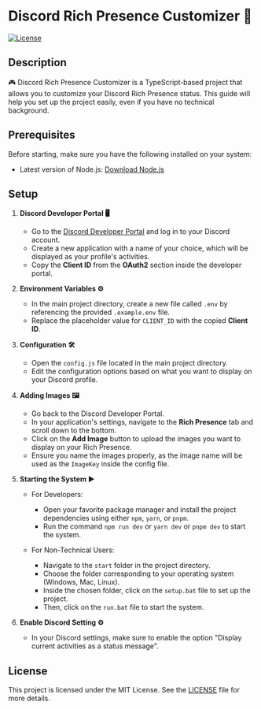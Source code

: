 # Discord Rich Presence Customizer 👀

[![License](https://img.shields.io/badge/License-MIT-blue.svg)](https://opensource.org/licenses/MIT)

## Description

🎮 Discord Rich Presence Customizer is a TypeScript-based project that allows you to customize your Discord Rich Presence status. This guide will help you set up the project easily, even if you have no technical background.

## Prerequisites

Before starting, make sure you have the following installed on your system:

- Latest version of Node.js: [Download Node.js](https://nodejs.org/)

## Setup

1. **Discord Developer Portal 🖥️**
   - Go to the [Discord Developer Portal](https://discord.com/developers/applications) and log in to your Discord account.
   - Create a new application with a name of your choice, which will be displayed as your profile's activities.
   - Copy the **Client ID** from the **OAuth2** section inside the developer portal.

2. **Environment Variables ⚙️**
   - In the main project directory, create a new file called `.env` by referencing the provided `.example.env` file.
   - Replace the placeholder value for `CLIENT_ID` with the copied **Client ID**.

3. **Configuration 🛠️**
   - Open the `config.js` file located in the main project directory.
   - Edit the configuration options based on what you want to display on your Discord profile.

4. **Adding Images 🖼️**
   - Go back to the Discord Developer Portal.
   - In your application's settings, navigate to the **Rich Presence** tab and scroll down to the bottom.
   - Click on the **Add Image** button to upload the images you want to display on your Rich Presence.
   - Ensure you name the images properly, as the image name will be used as the `ImageKey` inside the config file.

5. **Starting the System ▶️**
   - For Developers:
     - Open your favorite package manager and install the project dependencies using either `npm`, `yarn`, or `pnpm`.
     - Run the command `npm run dev` or `yarn dev` or `pnpm dev` to start the system.

   - For Non-Technical Users:
     - Navigate to the `start` folder in the project directory.
     - Choose the folder corresponding to your operating system (Windows, Mac, Linux).
     - Inside the chosen folder, click on the `setup.bat` file to set up the project.
     - Then, click on the `run.bat` file to start the system.

6. **Enable Discord Setting ⚙️**
   - In your Discord settings, make sure to enable the option "Display current activities as a status message".

## License

This project is licensed under the MIT License. See the [LICENSE](LICENSE) file for more details.
